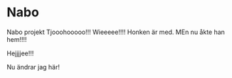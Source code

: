 ﻿# Nabo
Nabo projekt
Tjooohooooo!!! Wieeeee!!!!
Honken är med.
MEn nu åkte han hem!!!!

Hejjjjee!!!

Nu ändrar jag här!
